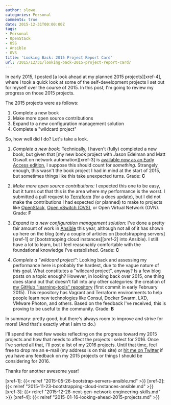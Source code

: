 ```yaml
---
author: slowe
categories: Personal
comments: true
date: 2015-12-31T00:00:00Z
tags:
- Personal
- OpenStack
- OSS
- Ansible
- OVS
title: 'Looking Back: 2015 Project Report Card'
url: /2015/12/31/looking-back-2015-project-report-card/
---
```


In early 2015, I posted [a look ahead at my planned 2015 projects][xref-4], where I took a quick look at some of the self-development projects I set out for myself over the course of 2015. In this post, I'm going to review my progress on those 2015 projects.

The 2015 projects were as follows:

1. Complete a new book
2. Make more open source contributions
3. Expand to a new configuration management solution
4. Complete a "wildcard project"

So, how well did I do? Let's take a look.

1. _Complete a new book:_ Technically, I haven't (fully) completed a new book, but given that [my new book project with Jason Edelman and Matt Oswalt on network automation][xref-3] is [available now as an Early Access edition][link-6], I suppose this should count for _something_. Strangely enough, this wasn't the book project I had in mind at the start of 2015, but sometimes things like this take unexpected turns. Grade: **C**

2. _Make more open source contributions:_ I expected this one to be easy, but it turns out that this is the area where my performance is the worst. I submitted a pull request to [Terraform][link-5] (for a docs update), but I did not make the contributions I had expected (or planned) to make to projects like [OpenStack][link-4], [Open vSwitch (OVS)][link-3], or Open Virtual Network (OVN). Grade: **F**

3. _Expand to a new configuration management solution:_ I've done a pretty fair amount of work in [Ansible][link-2] this year, although not all of it has shown up here on the blog (only a couple of articles on [bootstrapping servers][xref-1] or [bootstrapping cloud instances][xref-2] into Ansible). I still have a lot to learn, but I feel reasonably comfortable with the foundational knowledge I've established. Grade: **C**

4. _Complete a "wildcard project":_ Looking back and assessing my performance here is probably the hardest, due to the vague nature of this goal. What constitutes a "wildcard project", anyway? Is a few blog posts on a topic enough? However, in looking back over 2015, one thing does stand out that doesn't fall into any other categories: the creation of [my GitHub "learning-tools" repository][link-7] (first commit in early February 2015). This repository has Vagrant and Terraform environments to help people learn new technologies like Consul, Docker Swarm, LXD, VMware Photon, and others. Based on the feedback I've received, this is proving to be useful to the community. Grade: **B**

In summary: pretty good, but there's always room to improve and strive for more! (And that's exactly what I aim to do.)

I'll spend the next few weeks reflecting on the progress toward my 2015 projects and how that needs to affect the projects I select for 2016. Once I've sorted all that, I'll post a list of my 2016 projects. Until that time, feel free to drop me an e-mail (my address is on this site) or [hit me on Twitter][link-8] if you have any feedback on my 2015 projects or things I should be considering for 2016.

Thanks for another awesome year!



[link-2]: http://www.ansible.com/
[link-3]: http://openvswitch.org/
[link-4]: http://www.openstack.org/
[link-5]: https://terraform.io/
[link-6]: http://shop.oreilly.com/product/0636920042082.do
[link-7]: https://github.com/lowescott/learning-tools
[link-8]: https://twitter.com/scott_lowe
[xref-1]: {{< relref "2015-05-26-bootstrap-servers-ansible.md" >}}
[xref-2]: {{< relref "2015-11-23-bootstrapping-cloud-instances-ansible.md" >}}
[xref-3]: {{< relref "2015-12-28-next-gen-network-engineering-skills.md" >}}
[xref-4]: {{< relref "2015-01-16-looking-ahead-2015-projects.md" >}}
